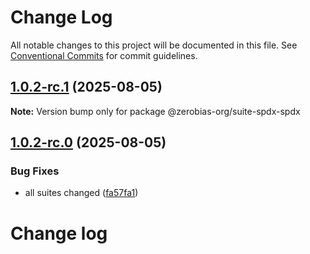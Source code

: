 # Change Log

All notable changes to this project will be documented in this file.
See [Conventional Commits](https://conventionalcommits.org) for commit guidelines.

## [1.0.2-rc.1](https://github.com/zerobias-org/suite/compare/@zerobias-org/suite-spdx-spdx@1.0.2-rc.0...@zerobias-org/suite-spdx-spdx@1.0.2-rc.1) (2025-08-05)

**Note:** Version bump only for package @zerobias-org/suite-spdx-spdx





## [1.0.2-rc.0](https://github.com/zerobias-org/suite/compare/@zerobias-org/suite-spdx-spdx@1.0.1...@zerobias-org/suite-spdx-spdx@1.0.2-rc.0) (2025-08-05)


### Bug Fixes

* all suites changed ([fa57fa1](https://github.com/zerobias-org/suite/commit/fa57fa1af7628003297df46b2d7740fe95bd2666))





# Change log
